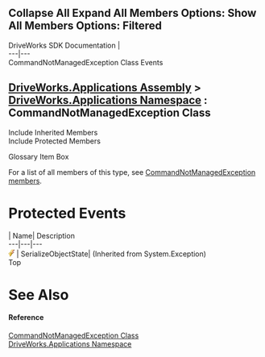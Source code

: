 Collapse All Expand All Members Options: Show All  Members Options: Filtered   
---  
DriveWorks SDK Documentation  |   
---|---  
CommandNotManagedException Class Events   
  
[DriveWorks.Applications Assembly](topic13.md) > [DriveWorks.Applications Namespace](topic16.md) : CommandNotManagedException Class  
---  
  
Include Inherited Members    
Include Protected Members    


Glossary Item Box

For a list of all members of this type, see [CommandNotManagedException members](topic700.md).

# Protected Events

| Name| Description  
---|---|---  
![Protected Event](dotnetimages/protectedEvent.gif)| SerializeObjectState|  (Inherited from System.Exception)  
Top

# See Also

#### Reference

[CommandNotManagedException Class](topic699.md)   
[DriveWorks.Applications Namespace](topic16.md)


